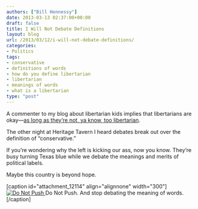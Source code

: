 ```yaml
---
authors: ["Bill Hennessy"]
date: 2013-03-13 02:37:00+00:00
draft: false
title: I Will Not Debate Definitions
layout: blog
url: /2013/03/12/i-will-not-debate-definitions/
categories:
- Politics
tags:
- conservative
- definitions of words
- how do you define libertarian
- libertarian
- meanings of words
- what is a libertarian
type: "post"
---
```


A commenter to my blog about libertarian kids implies that libertarians are okay—[as long as they’re not, ya know, too libertarian](https://www.redstate.com/billhennessy/2013/03/12/why-libertarian-kids-not-drones-scare-mccain-and-graham/).

The other night at Heritage Tavern I heard debates break out over the definition of “conservative.”

If you’re wondering why the left is kicking our ass, now you know. They’re busy turning Texas blue while we debate the meanings and merits of political labels.

Maybe this country is beyond hope.

[caption id="attachment_12114" align="alignnone" width="300"][![Do Not Push](https://hennessysview.com/wp-content/uploads/2012/04/push-back-sq.jpg)
](https://hennessysview.com/wp-content/uploads/2012/04/push-back-sq.jpg) Do Not Push. And stop debating the meaning of words.[/caption]
